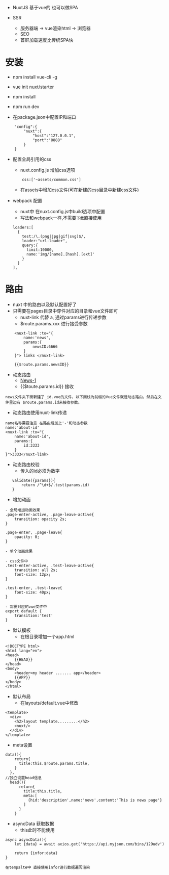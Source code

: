 - NuxtJS 基于vue的 也可以做SPA

- SSR 
    - 服务器端 -> vue渲染html -> 浏览器
    - SEO
    - 首屏加载速度比传统SPA快

# 安装
- npm install vue-cli -g
- vue init nuxt/starter
- npm install
- npm run dev


- 在package.json中配置IP和端口
```
    "config":{
        "nuxt":{
            "host":"127.0.0.1",
            "port":"8888"
        }
    }
```

- 配置全局引用的css
    - nuxt.config.js 增加css选项
    ```
        css:['~assets/common.css']
    ```
    
    - 在assets中增加css文件(可在新建的css目录中新建css文件)
    
- webpack 配置
    - nuxt中 在nuxt.config.js中build选项中配置
    - 写法和webpack一样,不需要``下载``直接使用
    ```
    loaders:[
      {
        test:/\.(png|jpg|gif|svg)$/,
        loader:"url-loader",
        query:{
          limit:10000,
          name:'img/[name].[hash].[ext]'
        }
      }
    ],
    ```
    
# 路由
- nuxt 中的路由以及默认配置好了
- 只需要在pages目录中穿件对应的目录和vue文件即可
    - nuxt-link 代替 a, 通过params进行传递参数
    -  $route.params.xxx 进行接受参数
```    
    <nuxt-link :to="{
        name:'news',
        params:{
            newsID:6666
        }
    }"> links </nuxt-link>
    
    {{$route.params.newsID}}
```
    
- 动态路由
    - <a href="/news/123">News-1</a>
    - {{$toute.params.id}} 接收
```
news文件夹下面新建了_id.vue的文件，以下画线为前缀的Vue文件就是动态路由，然后在文件里边有 $route.params.id来接收参数。
```
- 动态路由使用nuxt-link传递
```
name名称需要注意 在路由后加上'-'和动态参数
name:'about-id'
<nuxt-link :to="{
	name:'about-id',
	params:{
		id:3333
	}
}">3333</nuxt-link>
```
 - 动态路由校验
    - 传入的id必须为数字
 ```
    validate({params}){
		return /^\d+$/.test(params.id)
	}
 ```
 
 - 增加动画
```
- 全局增加动画效果
.page-enter-active, .page-leave-active{
	transition: opacity 2s;
}

.page-enter, .page-leave{
	opacity: 0;
}
```
```
- 单个动画效果

- css文件中
.test-enter-active, .test-leave-active{
	transition: all 2s;
	font-size: 12px;
}

.test-enter, .test-leave{
	font-size: 40px;
}

- 需要对应的vue文件中
export default {
	transition:'test'
}

```

- 默认模板
    -  在根目录增加一个app.html
```
<!DOCTYPE html>
<html lang="en">
<head>
	{{HEAD}}
</head>
<body>
	<header>my header ....... app</header>
	{{APP}}
</body>
</html>
```

- 默认布局
   - 在layouts/default.vue中修改
```
<template>
  <div>
    <h2>layout template.........</h2>
    <nuxt/>
  </div>
</template>
```

- meta设置
```
data(){
    return{
      title:this.$route.params.title,
    }
  },
//独立设置head信息
  head(){
      return{
        title:this.title,
        meta:[
          {hid:'description',name:'news',content:'This is news page'}
        ]
      }
    }
```

- asyncData 获取数据
    - this此时不能使用 
```
async asyncData(){
	let {data} = await axios.get('https://api.myjson.com/bins/129udv')
	
	return {infor:data}
}

在tempalte中 直接使用infor进行数据遍历渲染
```